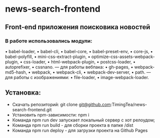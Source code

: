 # news-search-frontend
## Front-end приложения поисковика новостей
### В работе использовались  модули:
• babel-loader,
• babel-cli,
• babel-core,
• babel-preset-env,
• core-js,
• babel-polyfill,
• mini-css-extract-plugin,
• optimize-css-assets-webpack-plugin,
• css-loader,
• html-webpack-plugin,
• postcss-loader,
• autoprefixer,
• cssnano.
— для работы вебпака:
• gh-pages,
• webpack-md5-hash,
• webpack,
• webpack-cli,
• webpack-dev-server,
• path.
— для работы с изображениями:
• file-loader, • image-webpack-loader.


## Установка:

* Скачать репозиторий: git clone git@github.com:TimingTea/news-search-frontend.git
* Установить npm-зависимости: npm i
* Команда npm run dev запускает  локальный сервер с хот релоудом;
* Команда npm run build - для сборки проекта в папке /dist 
* Команда npm run deploy - для загрузки проекта на Github Pages

